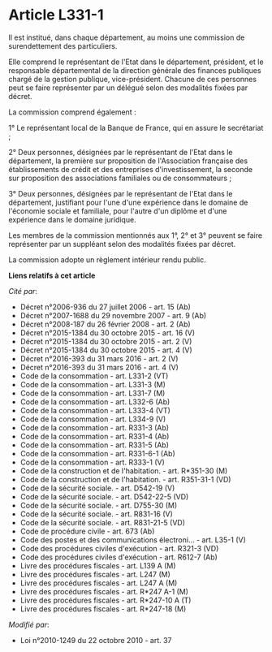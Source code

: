 # Article L331-1

Il est institué, dans chaque département, au moins une commission de surendettement des particuliers. 

Elle comprend le représentant de l'Etat dans le département, président, et le responsable départemental de la direction
générale des finances publiques chargé de la gestion publique, vice-président. Chacune de ces personnes peut se faire
représenter par un délégué selon des modalités fixées par décret. 

La commission comprend également : 

1° Le représentant local de la Banque de France, qui en assure le secrétariat ; 

2° Deux personnes, désignées par le représentant de l'Etat dans le département, la première sur proposition de l'Association
française des établissements de crédit et des entreprises d'investissement, la seconde sur proposition des associations
familiales ou de consommateurs ; 

3° Deux personnes, désignées par le représentant de l'Etat dans le département, justifiant pour l'une d'une expérience dans
le domaine de l'économie sociale et familiale, pour l'autre d'un diplôme et d'une expérience dans le domaine juridique. 

Les membres de la commission mentionnés aux 1°, 2° et 3° peuvent se faire représenter par un suppléant selon des modalités
fixées par décret. 

La commission adopte un règlement intérieur rendu public.

**Liens relatifs à cet article**

_Cité par_:

  - Décret n°2006-936 du 27 juillet 2006 - art. 15 (Ab)
  - Décret n°2007-1688 du 29 novembre 2007 - art. 9 (Ab)
  - Décret n°2008-187 du 26 février 2008 - art. 2 (Ab)
  - Décret n°2015-1384 du 30 octobre 2015 - art. 16 (V)
  - Décret n°2015-1384 du 30 octobre 2015 - art. 2 (V)
  - Décret n°2015-1384 du 30 octobre 2015 - art. 4 (V)
  - Décret n°2016-393 du 31 mars 2016 - art. 2 (V)
  - Décret n°2016-393 du 31 mars 2016 - art. 4 (V)
  - Code de la consommation - art. L331-2 (VT)
  - Code de la consommation - art. L331-3 (M)
  - Code de la consommation - art. L331-7 (M)
  - Code de la consommation - art. L332-6 (Ab)
  - Code de la consommation - art. L333-4 (VT)
  - Code de la consommation - art. L334-9 (V)
  - Code de la consommation - art. R331-3 (Ab)
  - Code de la consommation - art. R331-4 (Ab)
  - Code de la consommation - art. R331-5 (Ab)
  - Code de la consommation - art. R331-6-1 (Ab)
  - Code de la consommation - art. R333-1 (V)
  - Code de la construction et de l'habitation. - art. R*351-30 (M)
  - Code de la construction et de l'habitation. - art. R351-31-1 (VD)
  - Code de la sécurité sociale. - art. D542-19 (V)
  - Code de la sécurité sociale. - art. D542-22-5 (VD)
  - Code de la sécurité sociale. - art. D755-30 (M)
  - Code de la sécurité sociale. - art. R831-16 (V)
  - Code de la sécurité sociale. - art. R831-21-5 (VD)
  - Code de procédure civile - art. 673 (Ab)
  - Code des postes et des communications électroni... - art. L35-1 (V)
  - Code des procédures civiles d'exécution - art. R321-3 (VD)
  - Code des procédures civiles d'exécution - art. R612-7 (Ab)
  - Livre des procédures fiscales - art. L139 A (M)
  - Livre des procédures fiscales - art. L247 (M)
  - Livre des procédures fiscales - art. L247 A (M)
  - Livre des procédures fiscales - art. R*247 A-1 (M)
  - Livre des procédures fiscales - art. R*247-10 A (T)
  - Livre des procédures fiscales - art. R*247-18 (M)

_Modifié par_:

  - Loi n°2010-1249 du 22 octobre 2010 - art. 37
